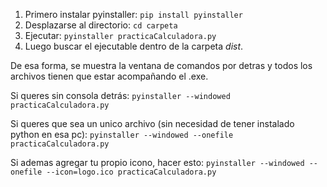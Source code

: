 1. Primero instalar pyinstaller:
    `pip install pyinstaller`
2. Desplazarse al directorio: `cd carpeta`
3. Ejecutar:
`pyinstaller practicaCalculadora.py`
4. Luego buscar el ejecutable dentro de la carpeta *dist*.

De esa forma, se muestra la ventana de comandos por detras y todos los archivos tienen que estar acompañando el .exe.

Si queres sin consola detrás:
`pyinstaller --windowed practicaCalculadora.py`

Si queres que sea un unico archivo (sin necesidad de tener instalado python en esa pc):
`pyinstaller --windowed --onefile practicaCalculadora.py`

Si ademas agregar tu propio icono, hacer esto:
`pyinstaller --windowed --onefile --icon=logo.ico practicaCalculadora.py`